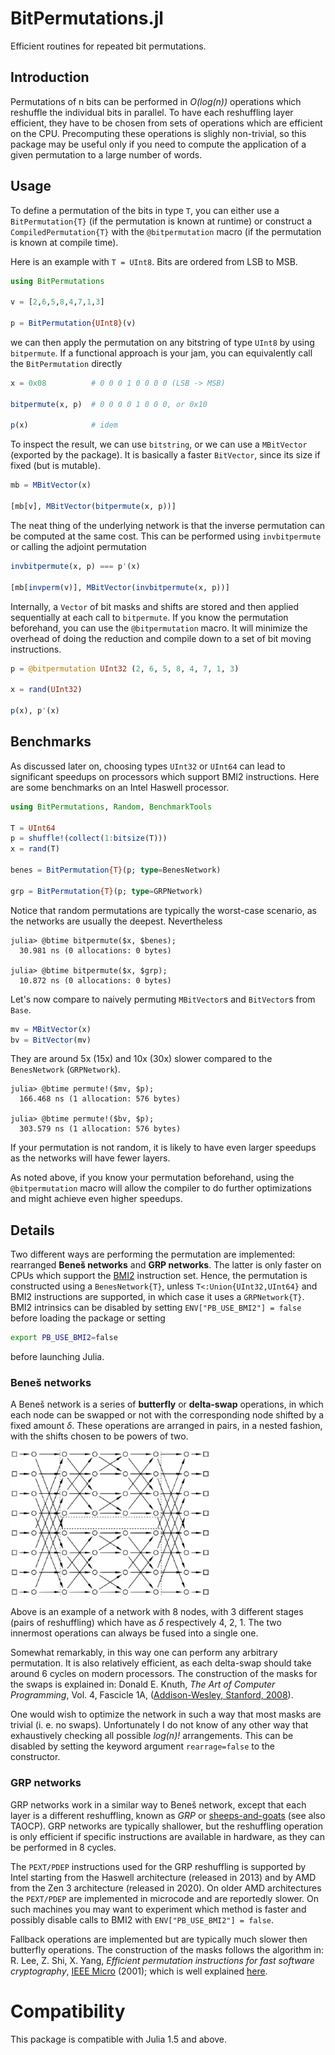 # BitPermutations.jl
Efficient routines for repeated bit permutations.

## Introduction
Permutations of n bits can be performed in *O(log(n))* operations which reshuffle the individual bits in parallel.
To have each reshuffling layer efficient, they have to be chosen from sets of operations which are efficient on the CPU.
Precomputing these operations is slighly non-trivial, so this package may be useful only if you need to compute the application of a given permutation to a large number of words.

## Usage
To define a permutation of the bits in type `T`, you can either use a `BitPermutation{T}` (if the permutation is known at runtime) or construct a `CompiledPermutation{T}` with the `@bitpermutation` macro (if the permutation is known at compile time).

Here is an example with `T = UInt8`.
Bits are ordered from LSB to MSB.
```julia
using BitPermutations

v = [2,6,5,8,4,7,1,3]

p = BitPermutation{UInt8}(v)
```
we can then apply the permutation on any bitstring of type `UInt8` by using `bitpermute`.
If a functional approach is your jam, you can equivalently call the `BitPermutation` directly
```julia
x = 0x08          # 0 0 0 1 0 0 0 0 (LSB -> MSB)

bitpermute(x, p)  # 0 0 0 0 1 0 0 0, or 0x10

p(x)              # idem
```

To inspect the result, we can use `bitstring`, or we can use a `MBitVector` (exported by the package).
It is basically a faster `BitVector`, since its size if fixed (but is mutable).
```julia
mb = MBitVector(x)

[mb[v], MBitVector(bitpermute(x, p))]
```

The neat thing of the underlying network is that the inverse permutation can be computed at the same cost.
This can be performed using `invbitpermute` or calling the adjoint permutation
```julia
invbitpermute(x, p) === p'(x)

[mb[invperm(v)], MBitVector(invbitpermute(x, p))]
```

Internally, a `Vector` of bit masks and shifts are stored and then applied sequentially at each call to `bitpermute`.
If you know the permutation beforehand, you can use the `@bitpermutation` macro.
It will minimize the overhead of doing the reduction and compile down to a set of bit moving instructions.
```julia
p = @bitpermutation UInt32 (2, 6, 5, 8, 4, 7, 1, 3)

x = rand(UInt32)

p(x), p'(x)
```

## Benchmarks
As discussed later on, choosing types `UInt32` or `UInt64` can lead to significant speedups on processors which support BMI2 instructions.
Here are some benchmarks on an Intel Haswell processor.
```julia
using BitPermutations, Random, BenchmarkTools

T = UInt64
p = shuffle!(collect(1:bitsize(T)))
x = rand(T)

benes = BitPermutation{T}(p; type=BenesNetwork)

grp = BitPermutation{T}(p; type=GRPNetwork)
```
Notice that random permutations are typically the worst-case scenario, as the networks are usually the deepest.
Nevertheless
```
julia> @btime bitpermute($x, $benes);
  30.981 ns (0 allocations: 0 bytes)

julia> @btime bitpermute($x, $grp);
  10.872 ns (0 allocations: 0 bytes)
```
Let's now compare to naively permuting `MBitVector`s and `BitVector`s from `Base`.
```julia 
mv = MBitVector(x)
bv = BitVector(mv)
```
They are around 5x (15x) and 10x (30x) slower compared to the `BenesNetwork` (`GRPNetwork`). 
```
julia> @btime permute!($mv, $p);
  166.468 ns (1 allocation: 576 bytes)

julia> @btime permute!($bv, $p);
  303.579 ns (1 allocation: 576 bytes) 
```
If your permutation is not random, it is likely to have even larger speedups as the networks will have fewer layers.

As noted above, if you know your permutation beforehand, using the `@bitpermutation` macro will allow the compiler to do further optimizations and might achieve even higher speedups.

## Details
Two different ways are performing the permutation are implemented: rearranged **Beneš networks** and **GRP networks**.
The latter is only faster on CPUs which support the [BMI2](https://en.wikipedia.org/wiki/X86_Bit_manipulation_instruction_set) instruction set.
Hence, the permutation is constructed using a `BenesNetwork{T}`, unless `T<:Union{UInt32,UInt64}` and BMI2 instructions are supported, in which case it uses a `GRPNetwork{T}`.
BMI2 intrinsics can be disabled by setting `ENV["PB_USE_BMI2"] = false` before loading the package or setting
```bash
export PB_USE_BMI2=false
```
before launching Julia.

### Beneš networks
A Beneš network is a series of **butterfly** or **delta-swap** operations, in which each node can be swapped or not with the corresponding node shifted by a fixed amount *δ*.
These operations are arranged in pairs, in a nested fashion, with the shifts chosen to be powers of two.

<img src="./network.png" alt="Beneš network" width=320/>

Above is an example of a network with 8 nodes, with 3 different stages (pairs of reshuffling) which have as *δ* respectively 4, 2, 1.
The two innermost operations can always be fused into a single one.

Somewhat remarkably, in this way one can perform any arbitrary permutation.
It is also relatively efficient, as each delta-swap should take around 6 cycles on modern processors.
The construction of the masks for the swaps is explained in: Donald E. Knuth, *The Art of Computer Programming*, Vol. 4, Fascicle 1A, ([Addison-Wesley, Stanford, 2008](https://www-cs-faculty.stanford.edu/~knuth/taocp.html)).

One would wish to optimize the network in such a way that most masks are trivial (i. e. no swaps).
Unfortunately I do not know of any other way that exhaustively checking all possible *log(n)!* arrangements.
This can be disabled by setting the keyword argument `rearrage=false` to the constructor.

### GRP networks
GRP networks work in a similar way to Beneš network, except that each layer is a different reshuffling, known as *GRP* or [sheeps-and-goats](https://programming.sirrida.de/bit_perm.html#sag) (see also TAOCP).
GRP networks are typically shallower, but the reshuffling operation is only efficient if specific instructions are available in hardware, as they can be performed in 8 cycles.

The `PEXT/PDEP` instructions used for the GRP reshuffling is supported by Intel starting from the Haswell architecture (released in 2013) and by AMD from the Zen 3 architecture (released in 2020).
On older AMD architectures the `PEXT/PDEP` are implemented in microcode and are reportedly slower.
On such machines you may want to experiment which method is faster and possibly disable calls to BMI2 with `ENV["PB_USE_BMI2"] = false`.

Fallback operations are implemented but are typically much slower then butterfly operations.
The construction of the masks follows the algorithm in: R. Lee, Z. Shi, X. Yang, *Efficient permutation instructions for fast software cryptography*, [IEEE Micro](https://doi.org/10.1109/40.977759) (2001); which is well explained [here](https://programming.sirrida.de/bit_perm.html#lee_sag).

# Compatibility
This package is compatible with Julia 1.5 and above.
